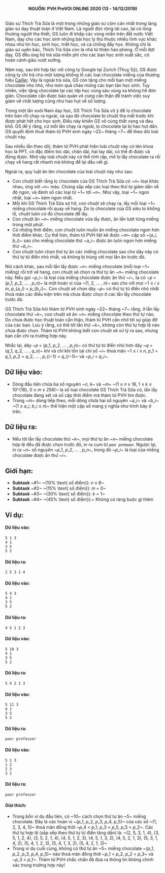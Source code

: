 **<center>NGUỒN: PVH PreVOI ONLINE 2020 (13 - 14/12/2019)</center>**
<br>

Giáo sư Thích Trà Sữa là một trong những giáo sư cộm cán nhất trong làng giáo sư dạy thuật toán ở Việt Nam. Là người đức rộng tài cao, lại có lòng thương người tha thiết, GS luôn đi khắp các vùng miền trên đất nước Việt Nam, dạy cho các học sinh những bài học lý thú thuộc nhiều lĩnh vực khác nhau như tin học, sinh học, triết học, và cả chống đẩy học. Không chỉ là giáo sư uyên bác, Thích Trà Sữa còn là nhà từ thiện hào phóng. Ở mỗi đợt dạy, GS đều ủng hộ trà sữa miễn phí cho các bạn học sinh xuất sắc, có hoàn cảnh giàu vượt sướng.

Năm nay, sau khi hợp tác với công ty Google tại Zurich (Thuỵ Sỹ), GS được công ty chi trả cho một lượng khổng lồ các loại chocolate miếng của thương hiệu [Cailler](https://www.cailler.ch/en). Vậy là ngoài trà sữa, GS còn tặng cho mỗi bạn một miếng chocolate nho nhỏ, như món quà chào mừng các bạn tân học sinh. Tuy nhiên, việc tặng chocolate tại các lớp học vùng sâu vùng xa không hề đơn giản. Chocolate cần được bảo quản vô cùng cẩn thận để tránh việc suy giảm về chất lượng cũng như hao hụt về số lượng.

Trong một lần xuôi Nam dạy học, GS Thích Trà Sữa vô ý để lọ chocolate trên bàn rồi chạy ra ngoài, và sau đó chocolate bị chuột tha mất trước khi được phát hết cho học sinh. Điều này khiến GS vô cùng thất vọng và đau khổ. GS để ý rằng, cứ mỗi lần chạy ra ngoài, lọ chocolate lại bị hao hụt dần. GS quyết định thuê thám tử PVH sinh ngày ~22~ tháng ~7~ để theo dõi loài 
chuột này.

Sau nhiều lần theo dõi, thám tử PVH phát hiện loài chuột này có tên khoa học là PPT, có đặc điểm tóc dài, chân dài, hai tay dài, có thể đi được và đứng được. Nhờ vậy loài chuột này có thể rình rập, mở lọ lấy chocolate ra rồi chạy về hang rất nhanh mà không để lại dấu vết gì.

Ngoài ra, quy luật ăn lén chocolate của loài chuột này như sau:
- Con chuột biết rằng lọ chocolate của GS Thích Trà Sữa có ~𝑛~ loại khác nhau, ứng với ~𝑛~ màu. Chúng sắp xếp các loại theo thứ tự giảm dần về độ ngon, và đánh số các loại từ ~1~ tới ~𝑛~. Như vậy, loại ~1~ ngon nhất, loại ~𝑛~ kém ngon nhất.
- Mỗi khi GS Thích Trà Sữa sơ hở, con chuột sẽ chạy ra, lấy mỗi loại ~1~ miếng chocolate rồi quay về hang. Do lọ chocolate của GS siêu to khổng lồ, chuột luôn có đủ chocolate để lấy.
- Con chuột ăn ~𝑛~ miếng chocolate vừa lấy được, ăn lần lượt từng miếng trong một phút.
- Có những thời điểm, con chuột luôn muốn ăn miếng chocolate ngon hơn thời điểm khác. Cụ thể hơn, thám tử PVH liệt kê được ~𝑚~ cặp số ~(𝑎_𝑖, 𝑏_𝑖)~ sao cho miếng chocolate thứ ~𝑎_𝑖~ được ăn luôn ngon hơn miếng thứ ~𝑏_𝑖~.
- Con chuột luôn chọn thứ tự ăn các miếng chocolate sao cho dãy này có thứ tự từ điển nhỏ nhất, và không bị trùng với mọi lần ăn trước đó.

Nói cách khác, sau mỗi lần lấy được ~𝑛~ miếng chocolate (mỗi loại ~1~ miếng) rồi trở về hang, con chuột sẽ chọn ra thứ tự ăn ~𝑛~ miếng chocolate này. Nếu gọi ~𝑝_𝑖~ là loại của miếng chocolate được ăn thứ ~𝑖~, ta có ~𝑝 = (𝑝_1, 𝑝_2, … , 𝑝_𝑛)~ là một hoán vị của ~(1, 2, … , 𝑛)~ sao cho với mọi ~1 ≤ 𝑖 ≤ 𝑚, 𝑝_{𝑎_𝑖} < 𝑝_{𝑏_𝑖}~. Con chuột sẽ chọn dãy ~𝑝~ có thứ tự từ điển nhỏ nhất thoả mãn các điều kiện trên mà chưa được chọn ở các lần lấy chocolate trước đó.

GS Thích Trà Sữa hỏi thám tử PVH sinh ngày ~22~ tháng ~7~ rằng, ở lần lấy chocolate thứ ~𝑘~, con chuột sẽ ăn ~𝑛~ miếng chocolate theo thứ tự nào. Do chưa được học thuật toán cẩn thận, thám tử PVH cần nhờ tới sự giúp đỡ của các bạn. Lưu ý rằng, có thể tới lần thứ ~𝑘~, không còn thứ tự hợp lệ nào chưa được chọn. Thám tử PVH không biết con chuột sẽ xử lý ra sao, nhưng bạn cần chỉ ra trường hợp này.

Nhắc lại, dãy ~𝑝 = (𝑝_1, 𝑝_2, … , 𝑝_𝑛)~ có thứ tự từ điển nhỏ hơn dãy ~𝑞 = (𝑞_1, 𝑞_2, … , 𝑞_𝑛)~ khi và chỉ khi tồn tại chỉ số ~𝑖~ thoả mãn ~1 ≤ 𝑖 ≤ 𝑛, 𝑝_1 = 𝑞_1, 𝑝_2 = 𝑞_2, … , 𝑝_{𝑖−1} = 𝑞_{𝑖−1}~ và ~𝑝_𝑖 < 𝑞_𝑖~.

## Dữ liệu vào:
- Dòng đầu tiên chứa ba số nguyên ~𝑛, 𝑘~ và ~𝑚~ ~(1 ≤ 𝑛 ≤ 16, 1 ≤ 𝑘 ≤ 10^{18}, 0 ≤ 𝑚 ≤ 256)~ là số loại chocolate GS Thích Trà Sữa có, lần lấy chocolate đang xét và số cặp thời điểm mà thám tử PVH tìm được.
- Trong ~𝑚~ dòng tiếp theo, mỗi dòng chứa hai số nguyên ~𝑎_𝑖~ và ~𝑏_𝑖~ ~(1 ≤ 𝑎_𝑖, 𝑏_𝑖 ≤ 𝑛)~ thể hiện một cặp số mang ý nghĩa như trình bày ở trên.

## Dữ liệu ra:
- Nếu tới lần lấy chocolate thứ ~𝑘~, mọi thứ tự ăn ~𝑛~ miếng chocolate hợp lệ đều đã được chọn trước đó, in ra cụm từ `𝑝𝑜𝑜𝑟⁡ 𝑝𝑟𝑜𝑓𝑒𝑠𝑠𝑜𝑟`. Ngược lại, in ra ~𝑛~ số nguyên ~𝑝_1, 𝑝_2, … , 𝑝_𝑛~, trong đó ~𝑝_𝑖~ là loại của miếng chocolate được ăn thứ ~𝑖~.

## Giới hạn:
- **Subtask** ~\#1~ ~(10\% \text{ số điểm}): 𝑛 ≤ 8~
- **Subtask** ~\#2~ ~(15\% \text{ số điểm}): 𝑚 = 0~
- **Subtask** ~\#3~ ~(30\% \text{ số điểm}): 𝑘 = 1~
- **Subtask** ~\#4~ ~(45\% \text{ số điểm}):~ Không có ràng buộc gì thêm

## Ví dụ:
#### Dữ liệu vào:
```
5 1 3
4 1
3 5
5 2
```

#### Dữ liệu ra:
```
2 5 3 1 4
```

#### Dữ liệu vào:
```
5 4 3
4 1
3 5
5 2
```

#### Dữ liệu ra:
```
4 5 1 2 3
```

#### Dữ liệu vào:
```
5 10 3
4 1
3 5
5 2
```

#### Dữ liệu ra:
```
5 4 2 1 3
```

#### Dữ liệu vào:
```
5 11 3
4 1
3 5
5 2
```

#### Dữ liệu ra:
```
poor professor
```

#### Dữ liệu vào:
```
5 1 3
1 2
2 3
3 1
```

#### Dữ liệu ra:
```
poor professor
```
#### Giải thích:
- Trong bốn ví dụ đầu tiên, có ~10~ cách chọn thứ tự ăn ~5~ miếng chocolate. Đây là các hoán vị ~(𝑝_1, 𝑝_2, 𝑝_3, 𝑝_4, 𝑝_5)~ của các số ~(1, 2, 3, 4, 5)~ thoả mãn đồng thời ~𝑝_4 < 𝑝_1, 𝑝_3 < 𝑝_5, 𝑝_5 < 𝑝_2~. Các thứ tự hợp lệ (sắp xếp theo thứ tự từ điển tăng dần) là: ~(2, 5, 3, 1, 4), (3, 5, 1, 2, 4), (3, 5, 2, 1, 4), (4, 5, 1, 2, 3), (4, 5, 1, 3, 2), (4, 5, 2, 1, 3), (5, 3, 1, 4, 2), (5, 4, 1, 2, 3), (5, 4, 1, 3, 2), (5, 4, 2, 1, 3)~
- Trong ví dụ cuối cùng, không có thứ tự ăn ~5~ miếng chocolate ~(𝑝_1, 𝑝_2, 𝑝_3, 𝑝_4, 𝑝_5)~ nào thoả mãn đồng thời ~𝑝_1 < 𝑝_2, 𝑝_2 < 𝑝_3~ và ~𝑝_3 < 𝑝_1~. Thám tử PVH chắc chắn đã đưa ra thông tin không chính xác trong trường hợp này!